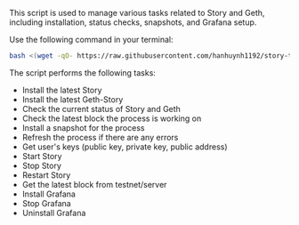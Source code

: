 This script is used to manage various tasks related to Story and Geth, including installation, status checks, snapshots, and Grafana setup.


Use the following command in your terminal:
```bash
bash <(wget -qO- https://raw.githubusercontent.com/hanhuynh1192/story-tasks/main/task4.sh)
```



The script performs the following tasks:

 - Install the latest Story
 - Install the latest Geth-Story
 - Check the current status of Story and Geth
 - Check the latest block the process is working on
 - Install a snapshot for the process
 - Refresh the process if there are any errors
 - Get user's keys (public key, private key, public address)
 - Start Story
 - Stop Story
 - Restart Story
 - Get the latest block from testnet/server
 - Install Grafana
 - Stop Grafana
 - Uninstall Grafana

